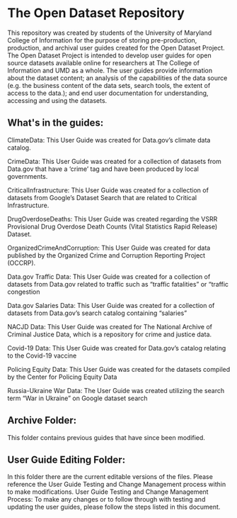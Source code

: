 # The Open Dataset Repository

This repository was created by students of the University of Maryland College of Information for the purpose of storing pre-production, production, and archival user guides created for the Open Dataset Project. The Open Dataset Project is intended to develop user guides for open source datasets available online for researchers at The College of Information and UMD as a whole. The user guides provide information about the dataset content; an analysis of the capabilities of the data source (e.g. the business content of the data sets, search tools, the extent of access to the data.); and end user documentation for understanding, accessing and using the datasets.


## What's in the guides:

ClimateData: This User Guide was created for Data.gov’s climate data catalog.

CrimeData: This User Guide was created for a collection of datasets from Data.gov that have a ‘crime’ tag and have been produced by local governments.

CriticalInfrastructure: This User Guide was created for a collection of datasets from Google’s Dataset Search that are related to Critical Infrastructure.

DrugOverdoseDeaths: This User Guide was created regarding the VSRR Provisional Drug Overdose Death Counts (Vital Statistics Rapid Release) Dataset.

OrganizedCrimeAndCorruption: This User Guide was created for data published by the Organized Crime and Corruption Reporting Project (OCCRP).

Data.gov Traffic Data: This User Guide was created for a collection of datasets from Data.gov related to traffic such as “traffic fatalities” or “traffic congestion

Data.gov Salaries Data: This User Guide was created for a collection of datasets from Data.gov’s search catalog containing “salaries” 

NACJD Data: This User Guide was created for The National Archive of Criminal Justice Data, which is a repository for crime and justice data.

Covid-19 Data: This User Guide was created for Data.gov’s catalog relating to the Covid-19 vaccine

Policing Equity Data: This User Guide was created for the datasets compiled by the Center for Policing Equity Data

Russia-Ukraine War Data: The User Guide was created utilizing the search term “War in Ukraine” on Google dataset search

## Archive Folder:
This folder contains previous guides that have since been modified.


## User Guide Editing Folder:
In this folder there are the current editable versions of the files. Please reference the User Guide Testing and Change Management process within to make modifications.
User Guide Testing and Change Management Process: To make any changes or to follow through with testing and updating the user guides, please follow the steps listed in this document.

